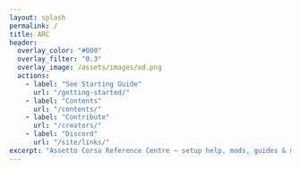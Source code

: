 ```yaml
---
layout: splash
permalink: /
title: ARC
header:
  overlay_color: "#000"
  overlay_filter: "0.3"
  overlay_image: /assets/images/xd.png
  actions:
    - label: "See Starting Guide"
      url: "/getting-started/"
    - label: "Contents"
      url: "/contents/"
    - label: "Contribute"
      url: "/creators/"
    - label: "Discord"
      url: "/site/links/"
excerpt: "Assetto Corsa Reference Centre — setup help, mods, guides & more."
---
```

